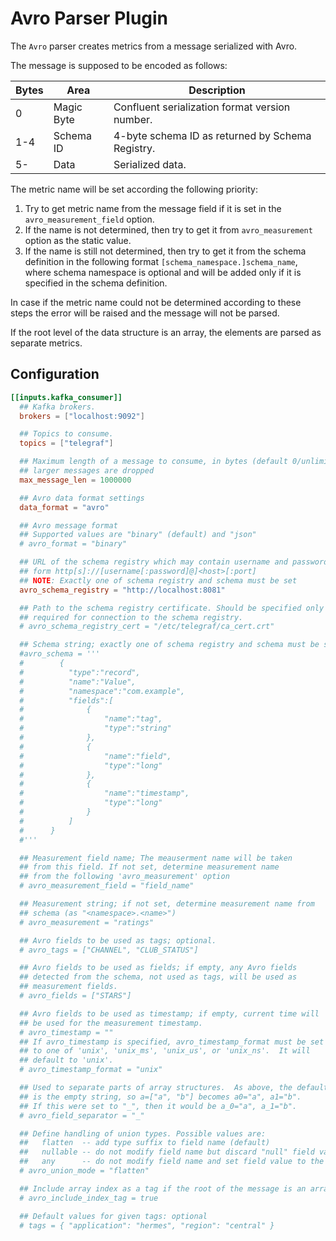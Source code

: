 # Avro Parser Plugin

The `Avro` parser creates metrics from a message serialized with Avro.

The message is supposed to be encoded as follows:

| Bytes | Area       | Description                                      |
| ----- | ---------- | ------------------------------------------------ |
| 0     | Magic Byte | Confluent serialization format version number.   |
| 1-4   | Schema ID  | 4-byte schema ID as returned by Schema Registry. |
| 5-    | Data       | Serialized data.                                 |

The metric name will be set according the following priority:

  1. Try to get metric name from the message field if it is set in the
     `avro_measurement_field` option.
  2. If the name is not determined, then try to get it from
     `avro_measurement` option as the static value.
  3. If the name is still not determined, then try to get it from the
     schema definition in the following format `[schema_namespace.]schema_name`,
     where schema namespace is optional and will be added only if it is specified
     in the schema definition.

In case if the metric name could not be determined according to these steps
the error will be raised and the message will not be parsed.

If the root level of the data structure is an array, the elements are parsed as
separate metrics.

## Configuration

```toml
[[inputs.kafka_consumer]]
  ## Kafka brokers.
  brokers = ["localhost:9092"]

  ## Topics to consume.
  topics = ["telegraf"]

  ## Maximum length of a message to consume, in bytes (default 0/unlimited);
  ## larger messages are dropped
  max_message_len = 1000000

  ## Avro data format settings
  data_format = "avro"

  ## Avro message format
  ## Supported values are "binary" (default) and "json"
  # avro_format = "binary"

  ## URL of the schema registry which may contain username and password in the
  ## form http[s]://[username[:password]@]<host>[:port]
  ## NOTE: Exactly one of schema registry and schema must be set
  avro_schema_registry = "http://localhost:8081"

  ## Path to the schema registry certificate. Should be specified only if
  ## required for connection to the schema registry.
  # avro_schema_registry_cert = "/etc/telegraf/ca_cert.crt"

  ## Schema string; exactly one of schema registry and schema must be set
  #avro_schema = '''
  #        {
  #          "type":"record",
  #          "name":"Value",
  #          "namespace":"com.example",
  #          "fields":[
  #              {
  #                  "name":"tag",
  #                  "type":"string"
  #              },
  #              {
  #                  "name":"field",
  #                  "type":"long"
  #              },
  #              {
  #                  "name":"timestamp",
  #                  "type":"long"
  #              }
  #          ]
  #      }
  #'''

  ## Measurement field name; The meauserment name will be taken 
  ## from this field. If not set, determine measurement name
  ## from the following 'avro_measurement' option
  # avro_measurement_field = "field_name"

  ## Measurement string; if not set, determine measurement name from
  ## schema (as "<namespace>.<name>")
  # avro_measurement = "ratings"

  ## Avro fields to be used as tags; optional.
  # avro_tags = ["CHANNEL", "CLUB_STATUS"]

  ## Avro fields to be used as fields; if empty, any Avro fields
  ## detected from the schema, not used as tags, will be used as
  ## measurement fields.
  # avro_fields = ["STARS"]

  ## Avro fields to be used as timestamp; if empty, current time will
  ## be used for the measurement timestamp.
  # avro_timestamp = ""
  ## If avro_timestamp is specified, avro_timestamp_format must be set
  ## to one of 'unix', 'unix_ms', 'unix_us', or 'unix_ns'.  It will
  ## default to 'unix'.
  # avro_timestamp_format = "unix"

  ## Used to separate parts of array structures.  As above, the default
  ## is the empty string, so a=["a", "b"] becomes a0="a", a1="b".
  ## If this were set to "_", then it would be a_0="a", a_1="b".
  # avro_field_separator = "_"

  ## Define handling of union types. Possible values are:
  ##   flatten  -- add type suffix to field name (default)
  ##   nullable -- do not modify field name but discard "null" field values
  ##   any      -- do not modify field name and set field value to the received type
  # avro_union_mode = "flatten"

  ## Include array index as a tag if the root of the message is an array
  # avro_include_index_tag = true

  ## Default values for given tags: optional
  # tags = { "application": "hermes", "region": "central" }

